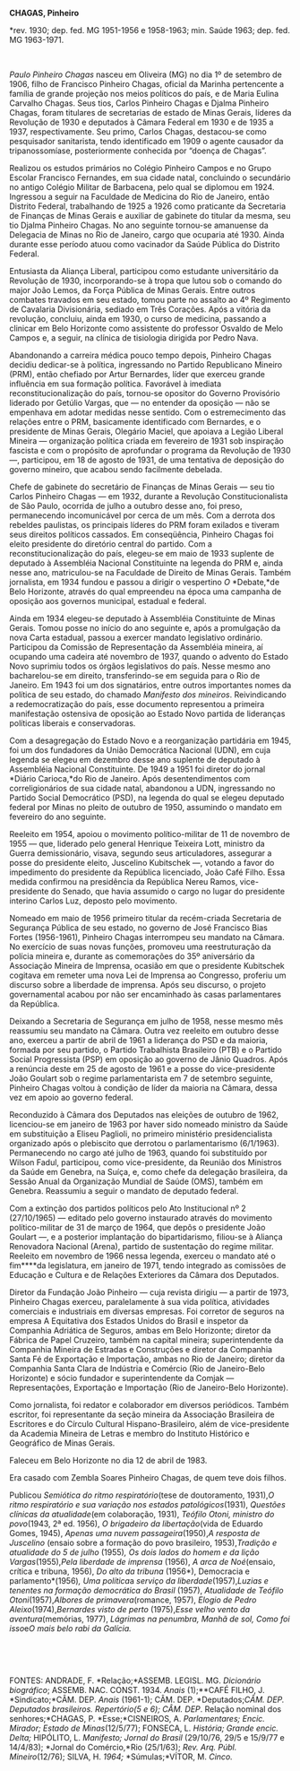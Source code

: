 **CHAGAS, Pinheiro**

\*rev. 1930; dep. fed. MG 1951-1956 e 1958-1963; min. Saúde 1963; dep.
fed. MG 1963-1971.

 

*Paulo Pinheiro Chagas* nasceu em Oliveira (MG) no dia 1º de setembro de
1906, filho de Francisco Pinheiro Chagas, oficial da Marinha pertencente
a família de grande projeção nos meios políticos do país, e de Maria
Eulina Carvalho Chagas. Seus tios, Carlos Pinheiro Chagas e Djalma
Pinheiro Chagas, foram titulares de secretarias de estado de Minas
Gerais, líderes da Revolução de 1930 e deputados à Câmara Federal em
1930 e de 1935 a 1937, respectivamente. Seu primo, Carlos Chagas,
destacou-se como pesquisador sanitarista, tendo identificado em 1909 o
agente causador da tripanossomíase, posteriormente conhecida por “doença
de Chagas”.

Realizou os estudos primários no Colégio Pinheiro Campos e no Grupo
Escolar Francisco Fernandes, em sua cidade natal, concluindo o
secundário no antigo Colégio Militar de Barbacena, pelo qual se diplomou
em 1924. Ingressou a seguir na Faculdade de Medicina do Rio de Janeiro,
então Distrito Federal, trabalhando de 1925 a 1926 como praticante da
Secretaria de Finanças de Minas Gerais e auxiliar de gabinete do titular
da mesma, seu tio Djalma Pinheiro Chagas. No ano seguinte tornou-se
amanuense da Delegacia de Minas no Rio de Janeiro, cargo que ocuparia
até 1930. Ainda durante esse período atuou como vacinador da Saúde
Pública do Distrito Federal.

Entusiasta da Aliança Liberal, participou como estudante universitário
da Revolução de 1930, incorporando-se à tropa que lutou sob o comando do
major João Lemos, da Força Pública de Minas Gerais. Entre outros
combates travados em seu estado, tomou parte no assalto ao 4º Regimento
de Cavalaria Divisionária, sediado em Três Corações. Após a vitória da
revolução, concluiu, ainda em 1930, o curso de medicina, passando a
clinicar em Belo Horizonte como assistente do professor Osvaldo de Melo
Campos e, a seguir, na clínica de tisiologia dirigida por Pedro Nava.

Abandonando a carreira médica pouco tempo depois, Pinheiro Chagas
decidiu dedicar-se à política, ingressando no Partido Republicano
Mineiro (PRM), então chefiado por Artur Bernardes, líder que exerceu
grande influência em sua formação política. Favorável à imediata
reconstitucionalização do país, tornou-se opositor do Governo Provisório
liderado por Getúlio Vargas, que — no entender da oposição — não se
empenhava em adotar medidas nesse sentido. Com o estremecimento das
relações entre o PRM, basicamente identificado com Bernardes, e o
presidente de Minas Gerais, Olegário Maciel, que apoiava a Legião
Liberal Mineira — organização política criada em fevereiro de 1931 sob
inspiração fascista e com o propósito de aprofundar o programa da
Revolução de 1930 —, participou, em 18 de agosto de 1931, de uma
tentativa de deposição do governo mineiro, que acabou sendo facilmente
debelada.

Chefe de gabinete do secretário de Finanças de Minas Gerais — seu tio
Carlos Pinheiro Chagas — em 1932, durante a Revolução Constitucionalista
de São Paulo, ocorrida de julho a outubro desse ano, foi preso,
permanecendo incomunicável por cerca de um mês. Com a derrota dos
rebeldes paulistas, os principais líderes do PRM foram exilados e
tiveram seus direitos políticos cassados. Em conseqüência, Pinheiro
Chagas foi eleito presidente do diretório central do partido. Com a
reconstitucionalização do país, elegeu-se em maio de 1933 suplente de
deputado à Assembléia Nacional Constituinte na legenda do PRM e, ainda
nesse ano, matriculou-se na Faculdade de Direito de Minas Gerais. Também
jornalista, em 1934 fundou e passou a dirigir o vespertino *O*
*Debate,*de Belo Horizonte, através do qual empreendeu na época uma
campanha de oposição aos governos municipal, estadual e federal.

Ainda em 1934 elegeu-se deputado à Assembléia Constituinte de Minas
Gerais. Tomou posse no início do ano seguinte e, após a promulgação da
nova Carta estadual, passou a exercer mandato legislativo ordinário.
Participou da Comissão de Representação da Assembléia mineira, aí
ocupando uma cadeira até novembro de 1937, quando o advento do Estado
Novo suprimiu todos os órgãos legislativos do país. Nesse mesmo ano
bacharelou-se em direito, transferindo-se em seguida para o Rio de
Janeiro. Em 1943 foi um dos signatários, entre outros importantes nomes
da política de seu estado, do chamado *Manifesto dos* *mineiros*.
Reivindicando a redemocratização do país, esse documento representou a
primeira manifestação ostensiva de oposição ao Estado Novo partida de
lideranças políticas liberais e conservadoras.

Com a desagregação do Estado Novo e a reorganização partidária em 1945,
foi um dos fundadores da União Democrática Nacional (UDN), em cuja
legenda se elegeu em dezembro desse ano suplente de deputado à
Assembléia Nacional Constituinte. De 1949 a 1951 foi diretor do jornal
*Diário Carioca,*do Rio de Janeiro. Após desentendimentos com
correligionários de sua cidade natal, abandonou a UDN, ingressando no
Partido Social Democrático (PSD), na legenda do qual se elegeu deputado
federal por Minas no pleito de outubro de 1950, assumindo o mandato em
fevereiro do ano seguinte.

Reeleito em 1954, apoiou o movimento político-militar de 11 de novembro
de 1955 — que, liderado pelo general Henrique Teixeira Lott, ministro da
Guerra demissionário, visava, segundo seus articuladores, assegurar a
posse do presidente eleito, Juscelino Kubitschek —, votando a favor do
impedimento do presidente da República licenciado, João Café Filho. Essa
medida confirmou na presidência da República Nereu Ramos,
vice-presidente do Senado, que havia assumido o cargo no lugar do
presidente interino Carlos Luz, deposto pelo movimento.

Nomeado em maio de 1956 primeiro titular da recém-criada Secretaria de
Segurança Pública de seu estado, no governo de José Francisco Bias
Fortes (1956-1961), Pinheiro Chagas interrompeu seu mandato na Câmara.
No exercício de suas novas funções, promoveu uma reestruturação da
polícia mineira e, durante as comemorações do 35º aniversário da
Associação Mineira de Imprensa, ocasião em que o presidente Kubitschek
cogitava em remeter uma nova Lei de Imprensa ao Congresso, proferiu um
discurso sobre a liberdade de imprensa. Após seu discurso, o projeto
governamental acabou por não ser encaminhado às casas parlamentares da
República.

Deixando a Secretaria de Segurança em julho de 1958, nesse mesmo mês
reassumiu seu mandato na Câmara. Outra vez reeleito em outubro desse
ano, exerceu a partir de abril de 1961 a liderança do PSD e da maioria,
formada por seu partido, o Partido Trabalhista Brasileiro (PTB) e o
Partido Social Progressista (PSP) em oposição ao governo de Jânio
Quadros. Após a renúncia deste em 25 de agosto de 1961 e a posse do
vice-presidente João Goulart sob o regime parlamentarista em 7 de
setembro seguinte, Pinheiro Chagas voltou à condição de líder da maioria
na Câmara, dessa vez em apoio ao governo federal.

Reconduzido à Câmara dos Deputados nas eleições de outubro de 1962,
licenciou-se em janeiro de 1963 por haver sido nomeado ministro da Saúde
em substituição a Eliseu Paglioli, no primeiro ministério
presidencialista organizado após o plebiscito que derrotou o
parlamentarismo (6/1/1963). Permanecendo no cargo até julho de 1963,
quando foi substituído por Wilson Fadul, participou, como
vice-presidente, da Reunião dos Ministros da Saúde em Genebra, na Suíça,
e, como chefe da delegação brasileira, da Sessão Anual da Organização
Mundial de Saúde (OMS), também em Genebra. Reassumiu a seguir o mandato
de deputado federal.

Com a extinção dos partidos políticos pelo Ato Institucional nº 2
(27/10/1965) — editado pelo governo instaurado através do movimento
político-militar de 31 de março de 1964, que depôs o presidente João
Goulart —, e a posterior implantação do bipartidarismo, filiou-se à
Aliança Renovadora Nacional (Arena), partido de sustentação do regime
militar. Reeleito em novembro de 1966 nessa legenda, exerceu o mandato
até o fim****da legislatura, em janeiro de 1971, tendo integrado as
comissões de Educação e Cultura e de Relações Exteriores da Câmara dos
Deputados.

Diretor da Fundação João Pinheiro — cuja revista dirigiu — a partir de
1973, Pinheiro Chagas exerceu, paralelamente à sua vida política,
atividades comerciais e industriais em diversas empresas. Foi corretor
de seguros na empresa A Equitativa dos Estados Unidos do Brasil e
inspetor da Companhia Adriática de Seguros, ambas em Belo Horizonte;
diretor da Fábrica de Papel Cruzeiro, também na capital mineira;
superintendente da Companhia Mineira de Estradas e Construções e diretor
da Companhia Santa Fé de Exportação e Importação, ambas no Rio de
Janeiro; diretor da Companhia Santa Clara de Indústria e Comércio (Rio
de Janeiro-Belo Horizonte) e sócio fundador e superintendente da Comjak
— Representações, Exportação e Importação (Rio de Janeiro-Belo
Horizonte).

Como jornalista, foi redator e colaborador em diversos periódicos.
Também escritor, foi representante da seção mineira da Associação
Brasileira de Escritores e do Círculo Cultural Hispano-Brasileiro, além
de vice-presidente da Academia Mineira de Letras e membro do Instituto
Histórico e Geográfico de Minas Gerais.

Faleceu em Belo Horizonte no dia 12 de abril de 1983.

Era casado com Zembla Soares Pinheiro Chagas, de quem teve dois filhos.

Publicou *Semiótica do ritmo respiratório*(tese de doutoramento,
1931),*O ritmo respiratório e sua variação nos estados
patológicos*(1931), *Questões clínicas da atualidade*(em colaboração,
1931), *Teófilo Otoni, ministro do povo*(1943, 2ª ed. 1956), *O
brigadeiro da libertação*(vida de Eduardo Gomes, 1945), *Apenas uma
nuvem* *passageira*(1950),*A resposta de Juscelino* (ensaio sobre a
formação do povo brasileiro, 1953),*Tradição e atualidade do 5 de julho*
(1955)*, Os dois lados do homem e da lição* *Vargas*(1955),*Pela
liberdade de imprensa* (1956), *A arca de Noé*(ensaio, crítica e
tribuna, 1956), *Do alto da tribuna* (1956*), Democracia e
parlamento*(1956)*, Uma política*a *serviço da liberdade*(1957),*Luzias
e tenentes* *na formação democrática do Brasil* (1957), *Atualidade de
Teófilo Otoni*(1957),*Albores* *de primavera*(romance, 1957), *Elogio de
Pedro Aleixo*(1974),*Bernardes visto de perto* (1975),*Esse velho vento
da aventura*(memórias, 1977), *Lágrimas na penumbra, Manhã de* *sol,
Como foi isso*e*O mais belo rabi da Galícia.*

 

 

FONTES: ANDRADE, F. *Relação;*ASSEMB. LEGISL. MG. *Dicionário
biográfico*; ASSEMB. NAC. CONST. 1934. *Anais* (1);**CAFÉ FILHO, J.
*Sindicato;*CÂM. DEP. *Anais* (1961-1); CÂM. DEP. *Deputados;*CÂM. DEP.
*Deputados brasileiros. Repertório*(5 e 6); CÂM. DEP*. Relação nominal
dos senhores;*CHAGAS, P. *Esse;*CISNEIROS, A. *Parlamentares;* *Encic.
Mirador; Estado de Minas*(12/5/77); FONSECA, L. *História; Grande encic.
Delta;* HIPÓLITO, L. *Manifesto; Jornal do Brasil* (29/10/76, 29/5 e
15/9/77 e 14/4/83); *Jornal do Comércio,*Rio (25/1/63); *Rev.* *Arq.
Públ. Mineiro*(12/76); SILVA, H. *1964;* *Súmulas;*VÍTOR, M. *Cinco.*

 
